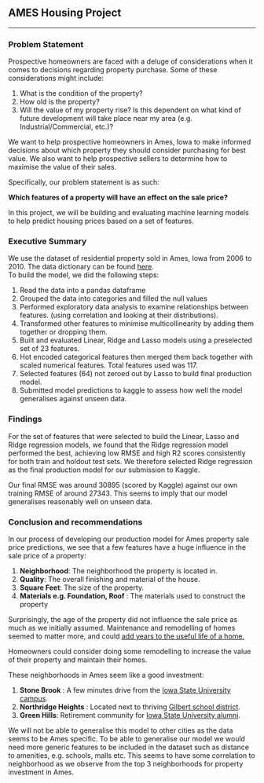 ## AMES Housing Project 
<hr/>

### Problem Statement

Prospective homeowners are faced with a deluge of considerations when it comes to decisions regarding property purchase. Some of these considerations might include:
1) What is the condition of the property? <br>
2) How old is the property? <br>
3) Will the value of my property rise? Is this dependent on what kind of future development will take place near my area (e.g. Industrial/Commercial, etc.)? <br>

We want to help prospective homeowners in Ames, Iowa to make informed decisions about which property they should consider purchasing for best value. We also want to help prospective sellers to determine how to maximise the value of their sales. <br>

Specifically, our problem statement is as such:

**Which features of a property will have an effect on the sale price?** <br>

In this project, we will be building and evaluating machine learning models to help predict housing prices based on a set of features.

### Executive Summary 

We use the dataset of residential property sold in Ames, Iowa from 2006 to 2010. The data dictionary can be found [here](http://jse.amstat.org/v19n3/decock/DataDocumentation.txt). <br>
To build the model, we did the following steps: <br>
1) Read the data into a pandas dataframe <br>
2) Grouped the data into categories and filled the null values <br>
3) Performed exploratory data analysis to examine relationships between features. (using correlation and looking at their distributions). <br>
4) Transformed other features to minimise multicollinearity by adding them together or dropping them. <br>
5) Built and evaluated Linear, Ridge and Lasso models using a preselected set of 23 features. <br>
6) Hot encoded categorical features then merged them back together with scaled numerical features. Total features used was 117.<br>
6) Selected features (64) not zeroed out by Lasso to build final production model. <br>
7) Submitted model predictions to kaggle to assess how well the model generalises against unseen data. <br>

### Findings

For the set of features that were selected to build the Linear, Lasso and Ridge regression models, we found that the Ridge regression model performed the best, achieving low RMSE and high R2 scores consistently for both train and holdout test sets. We therefore selected Ridge regression as the final production model for our submission to Kaggle. 

Our final RMSE was around 30895 (scored by Kaggle) against our own training RMSE of around 27343. This seems to imply that our model generalises reasonably well on unseen data. <br>

### Conclusion and recommendations 
In our process of developing our production model for Ames property sale price predictions, we see that a few features have a huge influence in the sale price of a property: <br>
1) **Neighborhood**: The neighborhood the property is located in. <br> 
2) **Quality**: The overall finishing and material of the house. <br>
3) **Square Feet**: The size of the property. <br> 
4) **Materials e.g. Foundation, Roof** : The materials used to construct the property <br> 

Surprisingly, the age of the property did not influence the sale price as much as we initially assumed. Maintenance and remodelling of homes seemed to matter more, and could [add years to the useful life of a home.](https://www.adn.com/business-economy/2018/06/21/the-age-of-your-house-isnt-just-based-on-the-year-it-was-built-heres-why-thats-important-when-youre-selling-your-home/) <br>

Homeowners could consider doing some remodelling to increase the value of their property and maintain their homes. <br>

These neighborhoods in Ames seem like a good investment: 
1) **Stone Brook** : A few minutes drive from the [Iowa State University campus](https://www.stonebrooke.org/).  <br>
2) **Northridge Heights** : Located next to thriving [Gilbert school district](https://www.hunzikerdevelopment.com/active-developments/northridge-heights/). <br> 
3) **Green Hills**: Retirement community for [Iowa State University alumni](https://greenhillsrc.com/about-us/).

We will not be able to generalise this model to other cities as the data seems to be Ames specific. To be able to generalise our model we would need more generic features to be included in the dataset such as distance to amenities, e.g. schools, malls etc. This seems to have some correlation to neighborhood as we observe from the top 3 neighborhoods for property investment in Ames.

